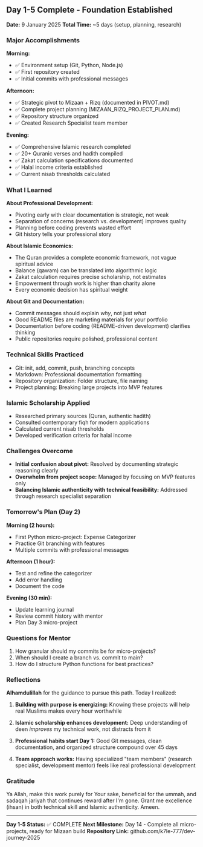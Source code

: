 ## Day 1-5 Complete - Foundation Established

**Date:** 9 January 2025
**Total Time:** ~5 days  (setup, planning, research)

### Major Accomplishments

**Morning:**
- ✅ Environment setup (Git, Python, Node.js)
- ✅ First repository created
- ✅ Initial commits with professional messages

**Afternoon:**
- ✅ Strategic pivot to Mizaan + Rizq (documented in PIVOT.md)
- ✅ Complete project planning (MIZAAN_RIZQ_PROJECT_PLAN.md)
- ✅ Repository structure organized
- ✅ Created Research Specialist team member

**Evening:**
- ✅ Comprehensive Islamic research completed
- ✅ 20+ Quranic verses and hadith compiled
- ✅ Zakat calculation specifications documented
- ✅ Halal income criteria established
- ✅ Current nisab thresholds calculated

### What I Learned

**About Professional Development:**
- Pivoting early with clear documentation is strategic, not weak
- Separation of concerns (research vs. development) improves quality
- Planning before coding prevents wasted effort
- Git history tells your professional story

**About Islamic Economics:**
- The Quran provides a complete economic framework, not vague spiritual advice
- Balance (qawam) can be translated into algorithmic logic
- Zakat calculation requires precise scholarship, not estimates
- Empowerment through work is higher than charity alone
- Every economic decision has spiritual weight

**About Git and Documentation:**
- Commit messages should explain *why*, not just *what*
- Good README files are marketing materials for your portfolio
- Documentation before coding (README-driven development) clarifies thinking
- Public repositories require polished, professional content

### Technical Skills Practiced
- Git: init, add, commit, push, branching concepts
- Markdown: Professional documentation formatting
- Repository organization: Folder structure, file naming
- Project planning: Breaking large projects into MVP features

### Islamic Scholarship Applied
- Researched primary sources (Quran, authentic hadith)
- Consulted contemporary fiqh for modern applications
- Calculated current nisab thresholds
- Developed verification criteria for halal income

### Challenges Overcome
- **Initial confusion about pivot:** Resolved by documenting strategic reasoning clearly
- **Overwhelm from project scope:** Managed by focusing on MVP features only
- **Balancing Islamic authenticity with technical feasibility:** Addressed through research specialist separation

### Tomorrow's Plan (Day 2)

**Morning (2 hours):**
- First Python micro-project: Expense Categorizer
- Practice Git branching with features
- Multiple commits with professional messages

**Afternoon (1 hour):**
- Test and refine the categorizer
- Add error handling
- Document the code

**Evening (30 min):**
- Update learning journal
- Review commit history with mentor
- Plan Day 3 micro-project

### Questions for Mentor 
1. How granular should my commits be for micro-projects?
2. When should I create a branch vs. commit to main?
3. How do I structure Python functions for best practices?

### Reflections

**Alhamdulillah** for the guidance to pursue this path. Today I realized:

1. **Building with purpose is energizing:** Knowing these projects will help real Muslims makes every hour worthwhile

2. **Islamic scholarship enhances development:** Deep understanding of deen *improves* my technical work, not distracts from it

3. **Professional habits start Day 1:** Good Git messages, clean documentation, and organized structure compound over 45 days

4. **Team approach works:** Having specialized "team members" (research specialist, development mentor) feels like real professional development

### Gratitude
Ya Allah, make this work purely for Your sake, beneficial for the ummah, and sadaqah jariyah that continues reward after I'm gone. Grant me excellence (ihsan) in both technical skill and Islamic authenticity. Ameen.

---

**Day 1-5 Status:** ✅ COMPLETE
**Next Milestone:** Day 14 - Complete all micro-projects, ready for Mizaan build
**Repository Link:** github.com/k7le-777/dev-journey-2025